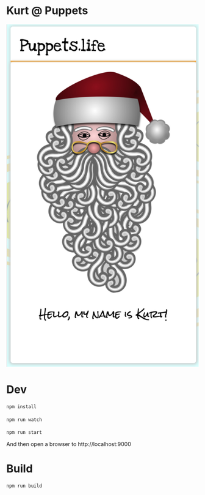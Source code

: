 # Kurt @ Puppets

<img src="/static/kurt.png" heighth="300" alt="Kurt @ Puppets" />

# Dev

```sh
npm install

npm run watch

npm run start
```

And then open a browser to http://localhost:9000

# Build

```sh
npm run build
```
